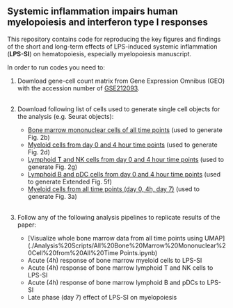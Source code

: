 ## Systemic inflammation impairs human myelopoiesis and interferon type I responses

This repository contains code for reproducing the key figures and findings of the short and long-term effects of LPS-induced systemic inflammation (**LPS-SI**) on hematopoiesis, especially myelopoiesis manuscript.

In order to run codes you need to:
 1. Download gene-cell count matrix from Gene Expression Omnibus (GEO) with the accession number of [GSE212093](https://www.ncbi.nlm.nih.gov/geo/query/acc.cgi?acc=GSE212093).
 <br></br>

 2. Download following list of cells used to generate single cell objects for the analysis (e.g. Seurat objects):
    * [Bone marrow mononuclear cells of all time points](./Cell%20Lists/CellName_Whole_BoneMarrow_All_TimePoints.tsv) (used to generate Fig. 2b)
    * [Myeloid cells from day 0 and 4 hour time points](./Cell%20Lists/CellName_Myeloid_Day0_4h_TimePoints.tsv) (used to generate Fig. 2d)
    * [Lymphoid T and NK cells from day 0 and 4 hour time points](./Cell%20Lists/CellName_LymphoidT_NK_Day0_4h_TimePoints.tsv) (used to generate Fig. 2g)
    * [Lymphoid B and pDC cells from day 0 and 4 hour time points](./Cell%20Lists/CellName_LymphoidB_pDC_Day0_4h_TimePoints.tsv) (used to generate Extended Fig. 5f)
    * [Myeloid cells from all time points (day 0, 4h, day 7)](./Cell%20Lists/CellName_Myeloid_All_TimePoints.tsv) (used to generate Fig. 3a)
<br></br>

 3. Follow any of the following analysis pipelines to replicate results of the paper:
    * [Visualize whole bone marrow data from all time points using UMAP](./Analysis%20Scripts/All%20Bone%20Marrow%20Mononuclear%20Cell%20from%20All%20Time Points.ipynb)
    * Acute (4h) response of bone marrow myeloid cells to LPS-SI
    * Acute (4h) response of bone marrow lymphoid T and NK cells to LPS-SI
    * Acute (4h) response of bone marrow lymphoid B and pDCs to LPS-SI
    * Late phase (day 7) effect of LPS-SI on myelopoiesis
